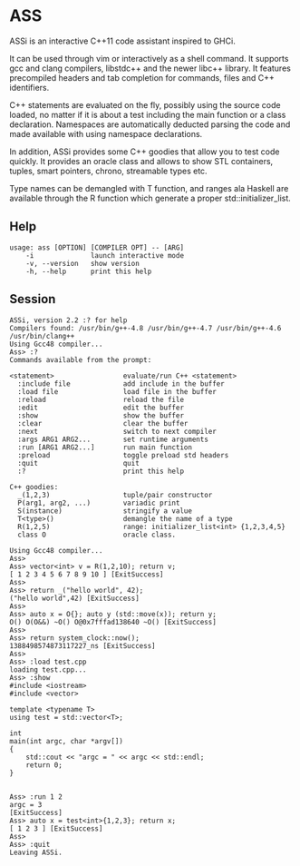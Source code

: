 ASS
===

ASSi is an interactive C++11 code assistant inspired to GHCi. 

It can be used through vim or interactively as a shell command. It supports gcc and clang compilers, libstdc++ and the newer libc++ 
library. It features precompiled headers and tab completion for commands, files and C++ identifiers. 

C++ statements are evaluated on the fly, possibly using the source code loaded, no matter if it is about a test including the main function or a class declaration.
Namespaces are automatically deducted parsing the code and made available with using namespace declarations.

In addition, ASSi provides some C++ goodies that allow you to test code quickly. It provides an oracle class and allows to show STL containers, 
tuples, smart pointers, chrono, streamable types etc. 

Type names can be demangled with T function, and ranges ala Haskell are available through the R function which
generate a proper std::initializer_list.


Help
----

    usage: ass [OPTION] [COMPILER OPT] -- [ARG]
        -i              launch interactive mode
        -v, --version   show version
        -h, --help      print this help


Session
-------
  
    ASSi, version 2.2 :? for help
    Compilers found: /usr/bin/g++-4.8 /usr/bin/g++-4.7 /usr/bin/g++-4.6 /usr/bin/clang++ 
    Using Gcc48 compiler...
    Ass> :?
    Commands available from the prompt:
    
    <statement>                 evaluate/run C++ <statement>
      :include file             add include in the buffer
      :load file                load file in the buffer
      :reload                   reload the file
      :edit                     edit the buffer
      :show                     show the buffer
      :clear                    clear the buffer
      :next                     switch to next compiler
      :args ARG1 ARG2...        set runtime arguments
      :run [ARG1 ARG2...]       run main function
      :preload                  toggle preload std headers
      :quit                     quit
      :?                        print this help
    
    C++ goodies:
      _(1,2,3)                  tuple/pair constructor
      P(arg1, arg2, ...)        variadic print
      S(instance)               stringify a value
      T<type>()                 demangle the name of a type
      R(1,2,5)                  range: initializer_list<int> {1,2,3,4,5}
      class O                   oracle class.
    
    Using Gcc48 compiler...
    Ass>
    Ass> vector<int> v = R(1,2,10); return v;
    [ 1 2 3 4 5 6 7 8 9 10 ] [ExitSuccess]
    Ass> 
    Ass> return _("hello world", 42);
    ("hello world",42) [ExitSuccess]
    Ass> 
    Ass> auto x = O{}; auto y (std::move(x)); return y;
    O() O(O&&) ~O() O@0x7fffad138640 ~O() [ExitSuccess]
    Ass> 
    Ass> return system_clock::now();
    1388498574873117227_ns [ExitSuccess]
    Ass>
    Ass> :load test.cpp 
    loading test.cpp...
    Ass> :show 
    #include <iostream>
    #include <vector>
    
    template <typename T>
    using test = std::vector<T>;
    
    int
    main(int argc, char *argv[])
    {
        std::cout << "argc = " << argc << std::endl;
        return 0;
    }
    
    
    Ass> :run 1 2
    argc = 3
    [ExitSuccess]
    Ass> auto x = test<int>{1,2,3}; return x;
    [ 1 2 3 ] [ExitSuccess]
    Ass>
    Ass> :quit
    Leaving ASSi. 
